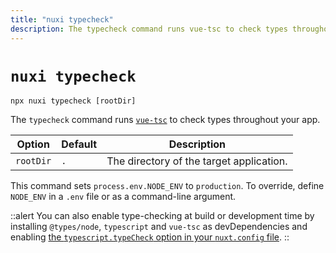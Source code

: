 ```yaml
---
title: "nuxi typecheck"
description: The typecheck command runs vue-tsc to check types throughout your app.
---
```


# `nuxi typecheck`

```{bash}
npx nuxi typecheck [rootDir]
```

The `typecheck` command runs [`vue-tsc`](https://github.com/johnsoncodehk/volar/tree/master/vue-language-tools/vue-tsc) to check types throughout your app.

Option        | Default          | Description
-------------------------|-----------------|------------------
`rootDir` | `.` | The directory of the target application.

This command sets `process.env.NODE_ENV` to `production`. To override, define `NODE_ENV` in a `.env` file or as a command-line argument.

::alert
You can also enable type-checking at build or development time by installing `@types/node`, `typescript` and `vue-tsc` as devDependencies and enabling [the `typescript.typeCheck` option in your `nuxt.config` file](/api/configuration/nuxt-config#typescript).
::
